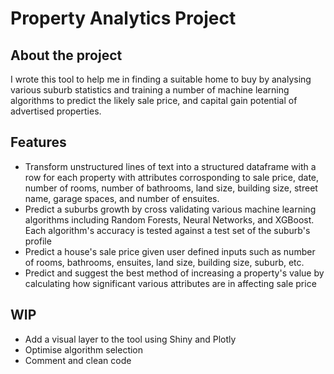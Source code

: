 # Property Analytics Project

## About the project
I wrote this tool to help me in finding a suitable home to buy by analysing various suburb statistics and training a number of machine learning algorithms to predict the likely sale price, and capital gain potential of advertised properties.

## Features
* Transform unstructured lines of text into a structured dataframe with a row for each property with attributes corrosponding to sale price, date, number of rooms, number of bathrooms, land size, building size, street name, garage spaces, and number of ensuites.
* Predict a suburbs growth by cross validating various machine learning algorithms including Random Forests, Neural Networks, and XGBoost. Each algorithm's accuracy is tested against a test set of the suburb's profile
* Predict a house's sale price given user defined inputs such as number of rooms, bathrooms, ensuites, land size, building size, suburb, etc.
* Predict and suggest the best method of increasing a property's value by calculating how significant various attributes are in affecting sale price

## WIP
* Add a visual layer to the tool using Shiny and Plotly
* Optimise algorithm selection
* Comment and clean code
